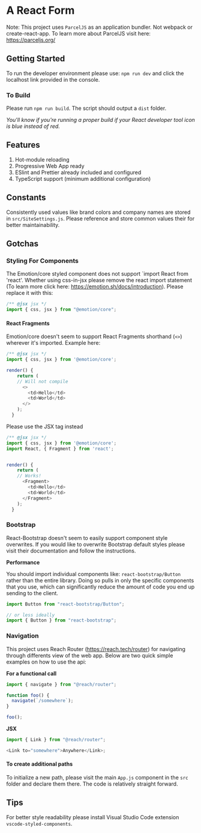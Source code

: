 # A React Form

Note: This project uses `ParcelJS` as an application bundler. Not webpack or create-react-app. To learn more about ParcelJS visit here: <https://parceljs.org/>

## Getting Started

To run the developer environment please use: `npm run dev` and click the localhost link provided in the console.

### To Build

Please run `npm run build`. The script should output a `dist` folder.

_You'll know if you're running a proper build if your React developer tool icon is blue instead of red._

## Features

1. Hot-module reloading
2. Progressive Web App ready
3. ESlint and Prettier already included and configured
4. TypeScript support (minimum additional configuration)

## Constants

Consistently used values like brand colors and company names are stored in `src/SiteSettings.js`. Please reference and store common values their for better maintainability.

## Gotchas

### Styling For Components

The Emotion/core styled component does not support `import React from 'react'. Whether using css-in-jsx please remove the react import statement (To learn more click here: <https://emotion.sh/docs/introduction>). Please replace it with this:

```javascript
/** @jsx jsx */
import { css, jsx } from "@emotion/core";
```

#### React Fragments

Emotion/core doesn't seem to support React Fragments shorthand (`<>`) wherever it's imported. Example here:

```javascript
/** @jsx jsx */
import { css, jsx } from '@emotion/core';

render() {
    return (
    // Will not compile
      <>
        <td>Hello</td>
        <td>World</td>
      </>
    );
  }

```

Please use the JSX tag instead

```javascript
/** @jsx jsx */
import { css, jsx } from '@emotion/core';
import React, { Fragment } from 'react';


render() {
    return (
    // Works!
      <Fragment>
        <td>Hello</td>
        <td>World</td>
      </Fragment>
    );
  }

```

### Bootstrap

React-Bootstrap doesn't seem to easily support component style overwrites. If you would like to overwrite Bootstrap default styles please visit their documentation and follow the instructions.

**Performance**

You should import individual components like: `react-bootstrap/Button` rather than the entire library. Doing so pulls in only the specific components that you use, which can significantly reduce the amount of code you end up sending to the client.

```javascript
import Button from "react-bootstrap/Button";

// or less ideally
import { Button } from "react-bootstrap";
```

### Navigation

This project uses Reach Router (<https://reach.tech/router>) for navigating through differents view of the web app. Below are two quick simple examples on how to use the api:

**For a functional call**

```javascript
import { navigate } from "@reach/router";

function foo() {
  navigate(`/somewhere`);
}

foo();
```

**JSX**

```javascript
import { Link } from "@reach/router";

<Link to="somewhere">Anywhere</Link>;
```

#### To create additional paths

To initialize a new path, please visit the main `App.js` component in the `src` folder and declare them there. The code is relatively straight forward.

## Tips

For better style readability please install Visual Studio Code extension `vscode-styled-components`.
